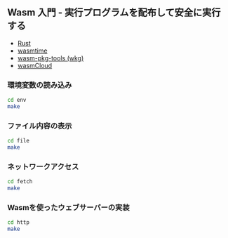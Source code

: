 ## Wasm 入門 - 実行プログラムを配布して安全に実行する

- [Rust](https://www.rust-lang.org/tools/install)
- [wasmtime](https://github.com/bytecodealliance/wasmtime)
- [wasm-pkg-tools (wkg)](https://github.com/bytecodealliance/wasm-pkg-tools)
- [wasmCloud](https://wasmcloud.com/docs/tour/hello-world/)

### 環境変数の読み込み

```sh
cd env
make
```

### ファイル内容の表示

```sh
cd file
make
```

### ネットワークアクセス

```sh
cd fetch
make
```

### Wasmを使ったウェブサーバーの実装

```sh
cd http
make
```
